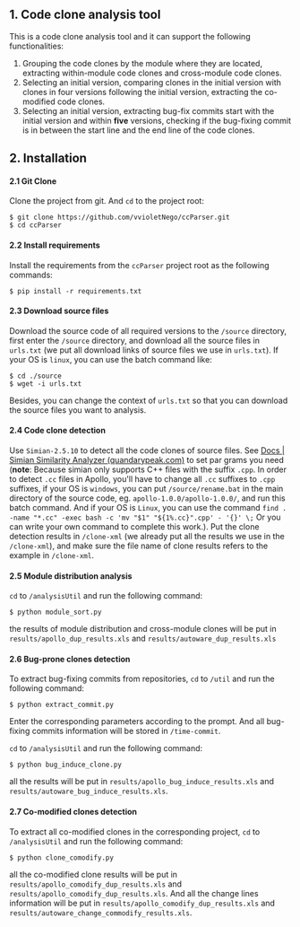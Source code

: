 ## 1. Code clone  analysis tool	

This is a code clone analysis tool and it can support the following functionalities:	

1. Grouping the code clones by the module where they are located, extracting within-module code clones and cross-module code clones.	
2. Selecting an initial version, comparing clones in the initial version with clones in four versions following the initial version, extracting the co-modified code clones.
3. Selecting an initial version, extracting bug-fix commits start with the initial version and within **five** versions, checking if the bug-fixing commit is in between the start line and the end line of the code clones.

## 2. Installation

#### 2.1 Git Clone

Clone the project from git. And `cd` to the project root:

```
$ git clone https://github.com/vvioletNego/ccParser.git
$ cd ccParser
```

#### 2.2 Install requirements

Install the requirements from the `ccParser` project root as the following commands:

```
$ pip install -r requirements.txt
```

#### 2.3 Download source files

Download the source code of all required versions to the `/source` directory, first enter the `/source` directory, and download all the source files in `urls.txt` (we put all download links of source files we use in `urls.txt`).  If your OS is `linux`, you can use the batch command like:

```
$ cd ./source
$ wget -i urls.txt
```

Besides, you can change the context of `urls.txt` so that you can download the source files you want to analysis.

#### 2.4 Code clone detection

Use `Simian-2.5.10` to detect all the code clones of source files. See [Docs | Simian Similarity Analyzer (quandarypeak.com)](https://simian.quandarypeak.com/docs/) to set par grams you need (**note**: Because simian only supports C++ files with the suffix `.cpp`. In order to detect `.cc` files in Apollo, you'll have to change  all `.cc` suffixes to `.cpp` suffixes, if your OS is `windows`, you can put `/source/rename.bat` in the main directory of the source code, eg. `apollo-1.0.0/apollo-1.0.0/`, and run this batch command. And if your OS is `Linux`, you can use the command `find . -name "*.cc" -exec bash -c 'mv "$1" "${1%.cc}".cpp' - '{}' \;` Or you can write your own command to complete this work.). Put the clone detection results in `/clone-xml` (we already put all the results we use in the `/clone-xml`), and make sure the file name of clone results refers to the example in `/clone-xml`.

#### 2.5 Module distribution analysis

`cd` to `/analysisUtil` and run the following command:

```
$ python module_sort.py
```

the results of module distribution and cross-module clones will be put in `results/apollo_dup_results.xls` and `results/autoware_dup_results.xls`

#### 2.6 Bug-prone clones detection

To extract bug-fixing commits from repositories, `cd` to `/util` and run  the following command:

```
$ python extract_commit.py
```

Enter the corresponding parameters according to the prompt. And all bug-fixing commits information will be stored in `/time-commit`.

`cd` to `/analysisUtil` and run the following command:

```
$ python bug_induce_clone.py
```

all the results will be put in `results/apollo_bug_induce_results.xls` and `results/autoware_bug_induce_results.xls`.

#### 2.7 Co-modified clones detection

To extract all co-modified clones in the corresponding project, `cd` to `/analysisUtil` and run the following command:

```
$ python clone_comodify.py
```

all the co-modified clone results will be put in `results/apollo_comodify_dup_results.xls` and `results/apollo_comodify_dup_results.xls`. And all the change lines information will be put in `results/apollo_comodify_dup_results.xls` and `results/autoware_change_commodify_results.xls`.

